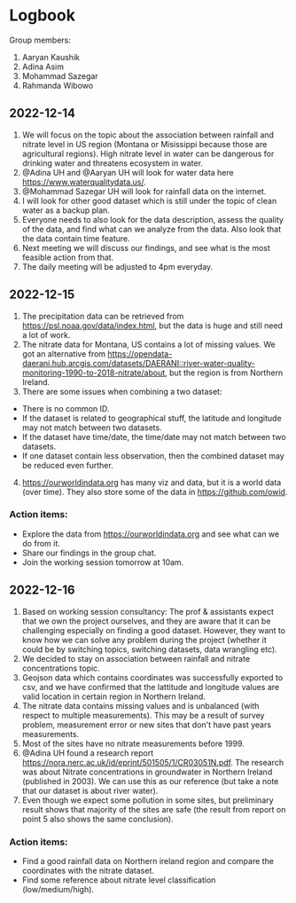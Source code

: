 # Logbook

Group members:
1. Aaryan Kaushik
2. Adina Asim
3. Mohammad Sazegar
4. Rahmanda Wibowo

## 2022-12-14

1. We will focus on the topic about the association between rainfall and nitrate level in US region (Montana or Misissippi because those are agricultural regions). High nitrate level in water can be dangerous for drinking water and threatens ecosystem in water.
2. @Adina UH and @Aaryan UH will look for water data here https://www.waterqualitydata.us/.
3. @Mohammad Sazegar UH will look for rainfall data on the internet.
4. I will look for other good dataset which is still under the topic of clean water as a backup plan.
5. Everyone needs to also look for the data description, assess the quality of the data, and find what can we analyze from the data. Also look that the data contain time feature.
6. Next meeting we will discuss our findings, and see what is the most feasible action from that.
7. The daily meeting will be adjusted to 4pm everyday.

## 2022-12-15

1. The precipitation data can be retrieved from https://psl.noaa.gov/data/index.html, but the data is huge and still need a lot of work.
2. The nitrate data for Montana, US contains a lot of missing values. We got an alternative from https://opendata-daerani.hub.arcgis.com/datasets/DAERANI::river-water-quality-monitoring-1990-to-2018-nitrate/about, but the region is from Northern Ireland.
3. There are some issues when combining a two dataset:
  - There is no common ID.
  - If the dataset is related to geographical stuff, the latitude and longitude may not match between two datasets.
  - If the dataset have time/date, the time/date may not match between two datasets.
  - If one dataset contain less observation, then the combined dataset may be reduced even further.
4. https://ourworldindata.org has many viz and data, but it is a world data (over time). They also store some of the data in https://github.com/owid.

### Action items:
  - Explore the data from https://ourworldindata.org and see what can we do from it.
  - Share our findings in the group chat.
  - Join the working session tomorrow at 10am.

## 2022-12-16

1. Based on working session consultancy: The prof & assistants expect that we own the project ourselves, and they are aware that it can be challenging especially on finding a good dataset. However, they want to know how we can solve any problem during the project (whether it could be by switching topics, switching datasets, data wrangling etc).
2. We decided to stay on association between rainfall and nitrate concentrations topic.
3. Geojson data which contains coordinates was successfully exported to csv, and we have confirmed that the lattitude and longitude values are valid location in certain region in Northern Ireland.
4. The nitrate data contains missing values and is unbalanced (with respect to multiple measurements). This may be a result of survey problem, measurement error or new sites that don't have past years measurements.
5. Most of the sites have no nitrate measurements before 1999.
6. @Adina UH found a research report https://nora.nerc.ac.uk/id/eprint/501505/1/CR03051N.pdf. The research was about Nitrate concentrations in groundwater in Northern Ireland (published in 2003). We can use this as our reference (but take a note that our dataset is about river water).
7. Even though we expect some pollution in some sites, but preliminary result shows that majority of the sites are safe (the result from report on point 5 also shows the same conclusion).

### Action items:
  - Find a good rainfall data on Northern ireland region and compare the coordinates with the nitrate dataset.
  - Find some reference about nitrate level classification (low/medium/high).